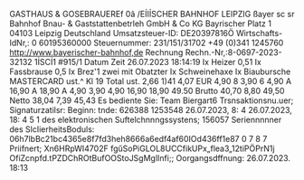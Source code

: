 GASTHAUS & GOSEBRAUEREf 0â /EÍIỈSCHER BAHNHOF LEIPZIG ßayer sc sr Bahnhof Bnau- & Gaststattenbetrleh GmbH & Co KG Bayrischer Platz 1 04103 Leipzig Deutschland Umsatzsteuer-ID: DE20397816Ö Wirtschafts-IdNr,: 0 60195360000 Steuernummer: 231/151/31702 +49 (0)341 1245760 http://www.bayerischer-bahnhof,de Rechnung Rechn.-Nr,:8-0697-2023-32132 1İSCİ1 #915/1 Datum Zeit 26.07.2023 18:14:19 Ix Heizer 0,51 Ix Fassbrause 0,5 Ix Brez'1 zwei mit Obatzter Ix Schweinehaxe Ix Biaubursche MASTERCARD ust.^ Kl 19 Total ust. 2,66 1)41 4,07 EUR 4,90 8 3,90 6 4,90 A 16,90 A 18,90 A 4,90 3,90 4,90 16,90 18,90 49.50 Brutto 40,70 8,80 49,50 Netto 38,04 7,39 45,43 Es bediente Sie: Team Biergart6 Trsnsaktionsnu.uer; Signaturzatilsr: Beginn: tnde: 626388 1253548 26.07.2023, 8: 4 26.07.2023, 18: 4 5 1 des elektronischen Suftelchnnngssystens; 156057 Seriennnnner des SlcIierheitsBoduls: 06h7lbBc21bc4365e8f7fd3heh8666a6edf4af60IOd436ff1e87 0 7 8 7 Priifnert; Xn6HRpWI4702F fgűSoPiGLOL8UCCfikUPx„flea3„12tiPÖPrN1j OfiZcnpfd.tPZDChROtBufOOStoJSgMglInfi;; Oorgangsdffnung: 26.07.2023. 18:13